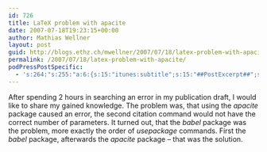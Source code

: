 ```yaml
---
id: 726
title: LaTeX problem with apacite
date: 2007-07-18T19:23:15+00:00
author: Mathias Wellner
layout: post
guid: http://blogs.ethz.ch/mwellner/2007/07/18/latex-problem-with-apacite/
permalink: /2007/07/18/latex-problem-with-apacite/
podPressPostSpecific:
  - 's:264:"s:255:"a:6:{s:15:"itunes:subtitle";s:15:"##PostExcerpt##";s:14:"itunes:summary";s:15:"##PostExcerpt##";s:15:"itunes:keywords";s:17:"##WordPressCats##";s:13:"itunes:author";s:10:"##Global##";s:15:"itunes:explicit";s:7:"Default";s:12:"itunes:block";s:7:"Default";}";";'
---
```

After spending 2 hours in searching an error in my publication draft, I would like to share my gained knowledge. The problem was, that using the _apacite_ package caused an error, the second citation command would not have the correct number of parameters. It turned out, that the _babel_ package was the problem, more exactly the order of _usepackage_ commands. First the _babel_ package, afterwards the _apacite_ package &#8211; that was the solution.